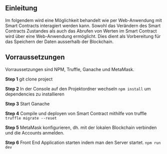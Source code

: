 ## Einleitung
Im folgendem wird eine Möglichkeit behandelt wie per Web-Anwendung mit Smart Contracts interagiert werden kann. Sowohl das Verändern des Smart Contracts Zustandes als auch das Abrufen von Werten im Smart Contract wird über eine Web-Anwendung ermöglicht.
Dies dient als Vorbereitung für das Speichern der Daten ausserhalb der Blockchain. 

## Vorraussetzungen 
Vorraussetzungen sind NPM, Truffle, Ganache und MetaMask.

**Step 1**
git clone project

**Step 2**
In der Console auf den Projektordner wechseln 
`npm install` um dependencies zu installieren

**Step 3** 
Start Ganache

**Step 4**
Compile und deployen von Smart Contract mithilfe von truffle
`truffle migrate --reset`

**Step 5**
MetaMask konfigurieren, dh. mit der lokalen Blockchain verbinden und die Accounts anmelden.

**Step 6**
Front End Application starten indem man den Server startet.
`npm run dev` 



